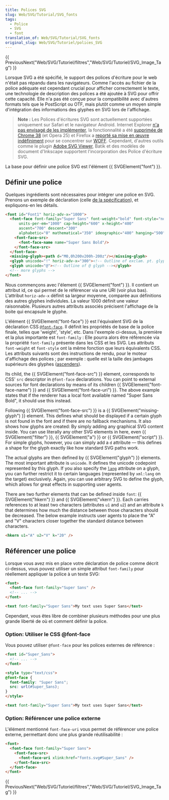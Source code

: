 ```yaml
---
title: Polices SVG
slug: Web/SVG/Tutorial/SVG_fonts
tags:
  - Police
  - SVG
  - font
translation_of: Web/SVG/Tutorial/SVG_fonts
original_slug: Web/SVG/Tutoriel/polices_SVG
---
```


{{ PreviousNext("Web/SVG/Tutoriel/filtres","Web/SVG/Tutoriel/SVG_Image_Tag") }}

Lorsque SVG a été spécifié, le support des polices d'écriture pour le web n'était pas répandu dans les navigateurs. Comme l'accès au fichier de la police adéquate est cependant crucial pour afficher correctement le texte, une technologie de description des polices a été ajoutée à SVG pour offrir cette capacité. Elle n'a pas été conçue pour la compatibilité avec d'autres formats tels que le PostScript ou OTF, mais plutôt comme un moyen simple d'intégration des informations des glyphes en SVG lors de l'affichage.

> **Note :** Les Polices d'écritures SVG sont actuellement supportées uniquement sur Safari et le navigateur Android. Internet Explorer [n'a pas envisagé de les implémenter](http://blogs.msdn.com/b/ie/archive/2010/08/04/html5-modernized-fourth-ie9-platform-preview-available-for-developers.aspx), la fonctionnalité a été [supprimée de Chrome 38](https://www.chromestatus.com/feature/5930075908210688) (et Opera 25) et Firefox a [reporté sa mise en œuvre indéfiniment](https://bugzilla.mozilla.org/show_bug.cgi?id=119490) pour se concentrer sur [WOFF](/fr/WOFF). Cependant, d'autres outils comme le plugin [Adobe SVG Viewer](http://www.adobe.com/svg/viewer/install/), Batik et des modèles de document d'Inkscape supportent l'incorporation des Police d'écriture SVG.

La base pour définir une police SVG est l'élément {{ SVGElement("font") }}.

## Définir une police

Quelques ingrédients sont nécessaires pour intégrer une police en SVG. Prenons un exemple de déclaration (celle [de la spécification](http://www.w3.org/TR/SVG/fonts.html#FontElement)), et expliquons-en les détails.

```html
<font id="Font1" horiz-adv-x="1000">
  <font-face font-family="Super Sans" font-weight="bold" font-style="normal"
      units-per-em="1000" cap-height="600" x-height="400"
      ascent="700" descent="300"
      alphabetic="0" mathematical="350" ideographic="400" hanging="500">
    <font-face-src>
      <font-face-name name="Super Sans Bold"/>
    </font-face-src>
  </font-face>
  <missing-glyph><path d="M0,0h200v200h-200z"/></missing-glyph>
  <glyph unicode="!" horiz-adv-x="300"><!-- Outline of exclam. pt. glyph --></glyph>
  <glyph unicode="@"><!-- Outline of @ glyph --></glyph>
  <!-- more glyphs -->
</font>
```

Nous commençons avec l'élement {{ SVGElement("font") }}. Il contient un attribut id, ce qui permet de le référencer via une URI (voir plus bas). L'attribut `horiz-adv-x` définit sa largeur moyenne, comparée aux définitions des autres glyphes individules. La valeur 1000 définit une valeur raisonnable. Plusieurs autres attributs associés précisent l'affichage de la boite qui encapsule le glyphe.

L'élément {{ SVGElement("font-face") }} est l'équivalent SVG de la déclaration CSS [`@font-face`](/fr/CSS/@font-face). Il définit les propriétés de base de la police finale, telles que 'weight', 'style', etc. Dans l'exemple ci-dessus, la première et la plus importante est `font-family` : Elle pourra alors être référencée via la propriété `font-family` présente dans les CSS et les SVG. Les attributs `font-weight` et `font-style` ont la même fonction que leurs équivalents CSS. Les attributs suivants sont des instructions de rendu, pour le moteur d'affichage des polices ; par exemple : quelle est la taille des jambages supérieurs des glyphes ([ascenders](http://en.wikipedia.org/wiki/Ascender_%28typography%29)).

Its child, the {{ SVGElement("font-face-src") }} element, corresponds to CSS' `src` descriptor in `@font-face` declarations. You can point to external sources for font declarations by means of its children {{ SVGElement("font-face-name") }} and {{ SVGElement("font-face-uri") }}. The above example states that if the renderer has a local font available named "Super Sans Bold", it should use this instead.

Following {{ SVGElement("font-face-src") }} is a {{ SVGElement("missing-glyph") }} element. This defines what should be displayed if a certain glyph is not found in the font and if there are no fallback mechanisms. It also shows how glyphs are created: By simply adding any graphical SVG content inside. You can use literally any other SVG elements in here, even {{ SVGElement("filter") }}, {{ SVGElement("a") }} or {{ SVGElement("script") }}. For simple glyphs, however, you can simply add a `d` attribute — this defines a shape for the glyph exactly like how standard SVG paths work.

The actual glyphs are then defined by {{ SVGElement("glyph") }} elements. The most important attribute is `unicode`. It defines the unicode codepoint represented by this glyph. If you also specify the [`lang`](/fr/docs/Web/HTML/Global_attributes#lang) attribute on a glyph, you can further restrict it to certain languages (represented by `xml:lang` on the target) exclusively. Again, you can use arbitrary SVG to define the glyph, which allows for great effects in supporting user agents.

There are two further elements that can be defined inside `font`: {{ SVGElement("hkern") }} and {{ SVGElement("vkern") }}. Each carries references to at least two characters (attributes `u1` and `u2`) and an attribute `k` that determines how much the distance between those characters should be decreased. The below example instructs user agents to place the "A" and "V" characters closer together the standard distance between characters.

```html
<hkern u1="A" u2="V" k="20" />
```

## Référencer une police

Lorsque vous avez mis en place votre déclaration de police comme décrit ci-dessus, vous pouvez utiliser un simple attribut `font-family` pour réellement appliquer la police à un texte SVG:

```html
<font>
  <font-face font-family="Super Sans" />
  <!-- ... -->
</font>

<text font-family="Super Sans">My text uses Super Sans</text>
```

Cependant, vous êtes libre de combiner plusieurs méthodes pour une plus grande liberté de où et comment définir la police.

### Option: Utiliser le CSS @font-face

Vous pouvez utiliser `@font-face` pour les polices externes de référence :

```html
<font id="Super_Sans">
  <!-- ... -->
</font>

<style type="text/css">
@font-face {
  font-family: "Super Sans";
  src: url(#Super_Sans);
}
</style>

<text font-family="Super Sans">My text uses Super Sans</text>
```

### Option: Référencer une police externe

L'élément mentionné `font-face-uri` vous permet de référencer une police externe, permettant donc une plus grande réutilisabilité :

```html
<font>
  <font-face font-family="Super Sans">
    <font-face-src>
      <font-face-uri xlink:href="fonts.svg#Super_Sans" />
    </font-face-src>
  </font-face>
</font>
```

{{ PreviousNext("Web/SVG/Tutoriel/filtres","Web/SVG/Tutoriel/SVG_Image_Tag") }}
